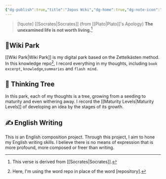 ```yaml
---
{"dg-publish":true,"title":"Jopus Wiki","dg-home":true,"dg-note-icon":"signpost","dg-pinned":true,"permalink":"/Jopus Wiki/","pinned":true,"tags":["gardenEntry"],"dgPassFrontmatter":true,"noteIcon":"signpost","created":"","updated":""}
---
```



> [!quote] [[Socrates\|Socrates]] (from [[Plato\|Plato]]'s Apology)
> **The unexamined life is not worth living.**[^1]



## 🌳Wiki Park

[[Wiki Park\|Wiki Park]] is my digital park based on the Zettelkästen method. In this knowledge repo[^2], I record everything in my thoughts, including `book excerpt`, `knowledge`,`summaries` and `flash mind`.


## 🌲 Thinking Tree

In this park, each of my thoughts is a tree, growing from a seeding to maturity and even withering away. I record the [[Maturity Levels\|Maturity Levels]] of developing an idea by the stages of its growth.


## ✍️ English Writing

This is an English composition project. Through this project, I aim to hone my English writing skills. I believe there is no means of expression that is more profound, more composed or freer than writing.

[^1]: This verse is derived from [[Socrates\|Socrates]].
[^2]: Here, I'm using the word repo in place of the word [repository].